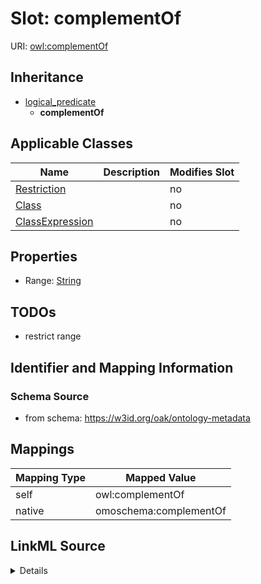 

# Slot: complementOf



URI: [owl:complementOf](http://www.w3.org/2002/07/owl#complementOf)




## Inheritance

* [logical_predicate](logical_predicate.md)
    * **complementOf**






## Applicable Classes

| Name | Description | Modifies Slot |
| --- | --- | --- |
| [Restriction](Restriction.md) |  |  no  |
| [Class](Class.md) |  |  no  |
| [ClassExpression](ClassExpression.md) |  |  no  |







## Properties

* Range: [String](String.md)





## TODOs

* restrict range

## Identifier and Mapping Information







### Schema Source


* from schema: https://w3id.org/oak/ontology-metadata




## Mappings

| Mapping Type | Mapped Value |
| ---  | ---  |
| self | owl:complementOf |
| native | omoschema:complementOf |




## LinkML Source

<details>
```yaml
name: complementOf
todos:
- restrict range
from_schema: https://w3id.org/oak/ontology-metadata
rank: 1000
is_a: logical_predicate
slot_uri: owl:complementOf
alias: complementOf
domain_of:
- ClassExpression
range: string

```
</details>